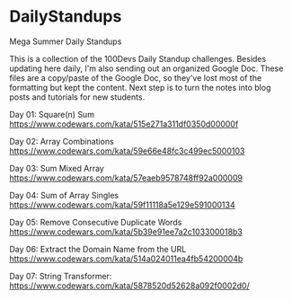 # DailyStandups
Mega Summer Daily Standups

This is a collection of the 100Devs Daily Standup challenges. Besides updating here daily, I'm also sending out an organized Google Doc.  These files are a copy/paste of the Google Doc, so they've lost most of the formatting but kept the content.  Next step is to turn the notes into blog posts and tutorials for new students.

Day 01: Square(n) Sum 
https://www.codewars.com/kata/515e271a311df0350d00000f

Day 02:  Array Combinations 
https://www.codewars.com/kata/59e66e48fc3c499ec5000103

Day 03: Sum Mixed Array 
https://www.codewars.com/kata/57eaeb9578748ff92a000009

Day 04: Sum of Array Singles 
https://www.codewars.com/kata/59f11118a5e129e591000134

Day 05: Remove Consecutive Duplicate Words 
https://www.codewars.com/kata/5b39e91ee7a2c103300018b3

Day 06: Extract the Domain Name from the URL 
https://www.codewars.com/kata/514a024011ea4fb54200004b

Day 07: String Transformer: 
https://www.codewars.com/kata/5878520d52628a092f0002d0/
